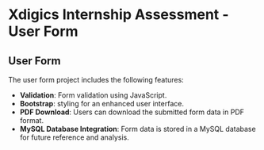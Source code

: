 # Xdigics Internship Assessment - User Form
## User Form

The user form project includes the following features:

- **Validation**: Form validation using JavaScript.
- **Bootstrap**: styling for an enhanced user interface.
- **PDF Download**: Users can download the submitted form data in PDF format.
- **MySQL Database Integration**: Form data is stored in a MySQL database for future reference and analysis.

